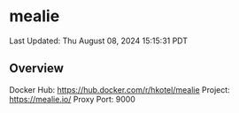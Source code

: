 # mealie

Last Updated: Thu August 08, 2024 15:15:31 PDT

## Overview
Docker Hub: https://hub.docker.com/r/hkotel/mealie
Project: https://mealie.io/
Proxy Port: 9000
